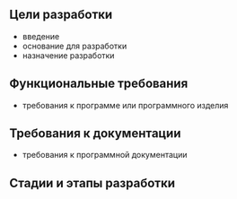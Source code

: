 ## Цели разработки

- введение
- основание для разработки
- назначение разработки


## Функциональные требования
- требования к программе или программного изделия

## Требования к документации
- требования к программной документации

## Стадии и этапы разработки

